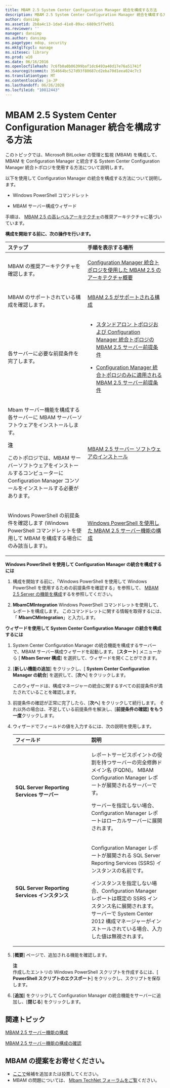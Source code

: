 ```yaml
---
title: MBAM 2.5 System Center Configuration Manager 統合を構成する方法
description: MBAM 2.5 System Center Configuration Manager 統合を構成する方法
author: dansimp
ms.assetid: 2b8a4c13-1dad-41e8-89ac-6889c5f7e051
ms.reviewer: ''
manager: dansimp
ms.author: dansimp
ms.pagetype: mdop, security
ms.mktglfcycl: manage
ms.sitesec: library
ms.prod: w10
ms.date: 06/16/2016
ms.openlocfilehash: 7c6fb0a0b06399baf1dc6493a40d17e76a51741f
ms.sourcegitcommit: 354664bc527d93f80687cd2eba70d1eea024c7c3
ms.translationtype: MT
ms.contentlocale: ja-JP
ms.lasthandoff: 06/26/2020
ms.locfileid: "10812443"
---
```

# MBAM 2.5 System Center Configuration Manager 統合を構成する方法


このトピックでは、Microsoft BitLocker の管理と監視 (MBAM) を構成して、MBAM を Configuration Manager と統合する System Center Configuration Manager 統合トポロジを使用する方法について説明します。

以下を使用して Configuration Manager の統合を構成する方法について説明します。

-   Windows PowerShell コマンドレット

-   MBAM サーバー構成ウィザード

手順は、 [MBAM 2.5 の高レベルアーキテクチャ](high-level-architecture-for-mbam-25.md)の推奨アーキテクチャに基づいています。

**構成を開始する前に、次の操作を行います。**

<table>
<colgroup>
<col width="50%" />
<col width="50%" />
</colgroup>
<thead>
<tr class="header">
<th align="left">ステップ</th>
<th align="left">手順を表示する場所</th>
</tr>
</thead>
<tbody>
<tr class="odd">
<td align="left"><p>MBAM の推奨アーキテクチャを確認します。</p></td>
<td align="left"><p><a href="high-level-architecture-of-mbam-25-with-configuration-manager-integration-topology.md" data-raw-source="[High-Level Architecture of MBAM 2.5 with Configuration Manager Integration Topology](high-level-architecture-of-mbam-25-with-configuration-manager-integration-topology.md)">Configuration Manager 統合トポロジを使用した MBAM 2.5 のアーキテクチャ概要</a></p></td>
</tr>
<tr class="even">
<td align="left"><p>MBAM のサポートされている構成を確認します。</p></td>
<td align="left"><p><a href="mbam-25-supported-configurations.md" data-raw-source="[MBAM 2.5 Supported Configurations](mbam-25-supported-configurations.md)">MBAM 2.5 がサポートされる構成</a></p></td>
</tr>
<tr class="odd">
<td align="left"><p>各サーバーに必要な前提条件を完了します。</p></td>
<td align="left"><ul>
<li><p><a href="mbam-25-server-prerequisites-for-stand-alone-and-configuration-manager-integration-topologies.md" data-raw-source="[MBAM 2.5 Server Prerequisites for Stand-alone and Configuration Manager Integration Topologies](mbam-25-server-prerequisites-for-stand-alone-and-configuration-manager-integration-topologies.md)">スタンドアロン トポロジおよび Configuration Manager 統合トポロジの MBAM 2.5 サーバー前提条件</a></p></li>
<li><p><a href="mbam-25-server-prerequisites-that-apply-only-to-the-configuration-manager-integration-topology.md" data-raw-source="[MBAM 2.5 Server Prerequisites that Apply Only to the Configuration Manager Integration Topology](mbam-25-server-prerequisites-that-apply-only-to-the-configuration-manager-integration-topology.md)">Configuration Manager 統合トポロジのみに適用される MBAM 2.5 サーバー前提条件</a></p></li>
</ul></td>
</tr>
<tr class="even">
<td align="left"><p>Mbam サーバー機能を構成する各サーバーに MBAM サーバーソフトウェアをインストールします。</p>
<div class="alert">
<strong>注</strong><br/><p>このトポロジでは、MBAM サーバーソフトウェアをインストールするコンピューターに Configuration Manager コンソールをインストールする必要があります。</p>
</div>
<div>

</div></td>
<td align="left"><p><a href="installing-the-mbam-25-server-software.md" data-raw-source="[Installing the MBAM 2.5 Server Software](installing-the-mbam-25-server-software.md)">MBAM 2.5 サーバー ソフトウェアのインストール</a></p></td>
</tr>
<tr class="odd">
<td align="left"><p>Windows PowerShell の前提条件を確認します (Windows PowerShell コマンドレットを使用して MBAM を構成する場合にのみ該当します)。</p></td>
<td align="left"><p><a href="configuring-mbam-25-server-features-by-using-windows-powershell.md" data-raw-source="[Configuring MBAM 2.5 Server Features by Using Windows PowerShell](configuring-mbam-25-server-features-by-using-windows-powershell.md)">Windows PowerShell を使用した MBAM 2.5 サーバー機能の構成</a></p></td>
</tr>
</tbody>
</table>



**Windows PowerShell を使用して Configuration Manager の統合を構成するには**

1.  構成を開始する前に、「Windows PowerShell を使用して Windows PowerShell を使用するための前提条件を確認する」を参照して、 [MBAM 2.5 Server の機能を構成](configuring-mbam-25-server-features-by-using-windows-powershell.md)するを参照してください。

2.  **MbamCMIntegration** Windows PowerShell コマンドレットを使用して、レポートを構成します。 このコマンドレットに関する情報を取得するには、「 **MbamCMIntegration**」と入力します。

**ウィザードを使用して System Center Configuration Manager の統合を構成するには**

1.  System Center Configuration Manager の統合機能を構成するサーバーで、MBAM サーバー構成ウィザードを起動します。 [**スタート**] メニューから [ **Mbam Server 構成**] を選択して、ウィザードを開くことができます。

2.  [**新しい機能の追加**] をクリックし、[ **System Center Configuration Manager の統合**] を選択して、[**次へ**] をクリックします。

    このウィザードは、構成マネージャーの統合に関するすべての前提条件が満たされていることを確認します。

3.  前提条件の確認が正常に完了したら、[**次へ**] をクリックして続行します。 それ以外の場合は、不足している前提条件を解決し、[**前提条件の確認] をもう一度**クリックします。

4.  ウィザードでフィールドの値を入力するには、次の説明を使用します。

    <table>
    <colgroup>
    <col width="50%" />
    <col width="50%" />
    </colgroup>
    <thead>
    <tr class="header">
    <th align="left">フィールド</th>
    <th align="left">説明</th>
    </tr>
    </thead>
    <tbody>
    <tr class="odd">
    <td align="left"><p><strong>SQL Server Reporting Services サーバー</strong></p></td>
    <td align="left"><p>レポートサービスポイントの役割を持つサーバーの完全修飾ドメイン名 (FQDN)。 MBAM Configuration Manager レポートが展開されるサーバーです。</p>
    <p>サーバーを指定しない場合、Configuration Manager レポートはローカルサーバーに展開されます。</p></td>
    </tr>
    <tr class="even">
    <td align="left"><p><strong>SQL Server Reporting Services インスタンス</strong></p></td>
    <td align="left"><p>Configuration Manager レポートが展開される SQL Server Reporting Services (SSRS) インスタンスの名前です。</p>
    <p>インスタンスを指定しない場合、Configuration Manager レポートは既定の SSRS インスタンス名に展開されます。 サーバーで System Center 2012 構成マネージャーがインストールされている場合、入力した値は無視されます。</p></td>
    </tr>
    </tbody>
    </table>



5.  [**概要**] ページで、追加される機能を確認します。

    **注**  
    作成したエントリの Windows PowerShell スクリプトを作成するには、[ **PowerShell スクリプトのエクスポート**] をクリックし、スクリプトを保存します。



6.  [**追加**] をクリックして Configuration Manager の統合機能をサーバーに追加し、[**閉じる**] をクリックします。



## 関連トピック


[MBAM 2.5 サーバー機能の構成](configuring-the-mbam-25-server-features.md)

[MBAM 2.5 サーバー機能の構成の確認](validating-the-mbam-25-server-feature-configuration.md)


## MBAM の提案をお寄せください。
- [ここで](http://mbam.uservoice.com/forums/268571-microsoft-bitlocker-administration-and-monitoring)候補を追加または投票してください。 
- MBAM の問題については、 [Mbam TechNet フォーラムをご覧](https://social.technet.microsoft.com/Forums/home?forum=mdopmbam)ください。






